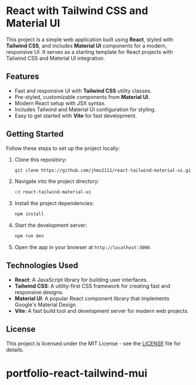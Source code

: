 # React with Tailwind CSS and Material UI

This project is a simple web application built using **React**, styled with **Tailwind CSS**, and includes **Material UI** components for a modern, responsive UI. It serves as a starting template for React projects with Tailwind CSS and Material UI integration.

## Features

- Fast and responsive UI with **Tailwind CSS** utility classes.
- Pre-styled, customizable components from **Material UI**.
- Modern React setup with JSX syntax.
- Includes Tailwind and Material UI configuration for styling.
- Easy to get started with **Vite** for fast development.

## Getting Started

Follow these steps to set up the project locally:

1. Clone this repository:
    ```bash
    git clone https://github.com/jhms2111/react-tailwind-material-ui.git
    ```

2. Navigate into the project directory:
    ```bash
    cd react-tailwind-material-ui
    ```

3. Install the project dependencies:
    ```bash
    npm install
    ```

4. Start the development server:
    ```bash
    npm run dev
    ```

5. Open the app in your browser at `http://localhost:3000`.

## Technologies Used

- **React**: A JavaScript library for building user interfaces.
- **Tailwind CSS**: A utility-first CSS framework for creating fast and responsive designs.
- **Material UI**: A popular React component library that implements Google's Material Design.
- **Vite**: A fast build tool and development server for modern web projects.

## License

This project is licensed under the MIT License - see the [LICENSE](LICENSE) file for details.
# portfolio-react-tailwind-mui
